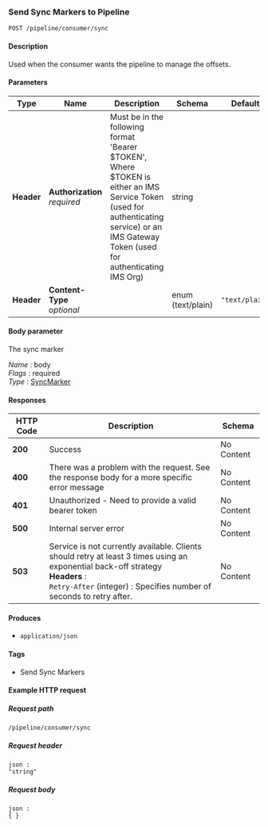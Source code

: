 
<a name="sendsyncmarker"></a>
### Send Sync Markers to Pipeline
```
POST /pipeline/consumer/sync
```


#### Description
Used when the consumer wants the pipeline to manage the offsets.


#### Parameters

|Type|Name|Description|Schema|Default|
|---|---|---|---|---|
|**Header**|**Authorization**  <br>*required*|Must be in the following format 'Bearer $TOKEN', Where $TOKEN is either an IMS Service Token (used for authenticating service) or an IMS Gateway Token (used for authenticating IMS Org)|string||
|**Header**|**Content-Type**  <br>*optional*||enum (text/plain)|`"text/plain"`|


#### Body parameter
The sync marker

*Name* : body  
*Flags* : required  
*Type* : [SyncMarker](../definitions/SyncMarker.md#syncmarker)


#### Responses

|HTTP Code|Description|Schema|
|---|---|---|
|**200**|Success|No Content|
|**400**|There was a problem with the request. See the response body for a more specific error message|No Content|
|**401**|Unauthorized - Need to provide a valid bearer token|No Content|
|**500**|Internal server error|No Content|
|**503**|Service is not currently available. Clients should retry at least 3 times using an exponential back-off strategy  <br>**Headers** :   <br>`Retry-After` (integer) : Specifies number of seconds to retry after.|No Content|


#### Produces

* `application/json`


#### Tags

* Send Sync Markers


#### Example HTTP request

##### Request path
```
/pipeline/consumer/sync
```


##### Request header
```
json :
"string"
```


##### Request body
```
json :
{ }
```



